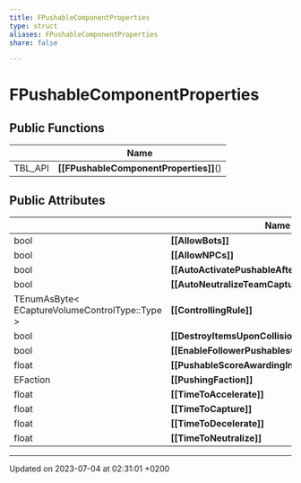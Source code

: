 ```yaml
---
title: FPushableComponentProperties
type: struct
aliases: FPushableComponentProperties
share: false

---
```


# FPushableComponentProperties





## Public Functions

|                | Name           |
| -------------- | -------------- |
| TBL_API | **[[FPushableComponentProperties]]**() |

## Public Attributes

|                | Name           |
| -------------- | -------------- |
| bool | **[[AllowBots]]**  |
| bool | **[[AllowNPCs]]**  |
| bool | **[[AutoActivatePushableAfterReachingEndPoint]]**  |
| bool | **[[AutoNeutralizeTeamCapturePoint]]**  |
| TEnumAsByte< ECaptureVolumeControlType::Type > | **[[ControllingRule]]**  |
| bool | **[[DestroyItemsUponCollision]]**  |
| bool | **[[EnableFollowerPushablesCollision]]**  |
| float | **[[PushableScoreAwardingInterval]]**  |
| EFaction | **[[PushingFaction]]**  |
| float | **[[TimeToAccelerate]]**  |
| float | **[[TimeToCapture]]**  |
| float | **[[TimeToDecelerate]]**  |
| float | **[[TimeToNeutralize]]**  |

-------------------------------

Updated on 2023-07-04 at 02:31:01 +0200